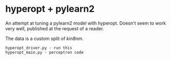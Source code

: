 hyperopt + pylearn2
===================

An attempt at tuning a pylearn2 model with hyperopt. Doesn't seem to work very well, published at the request of a reader.

The data is a custom split of _kin8nm_.

	hyperopt_driver.py - run this
	hyperopt_main.py - perceptron code
	
